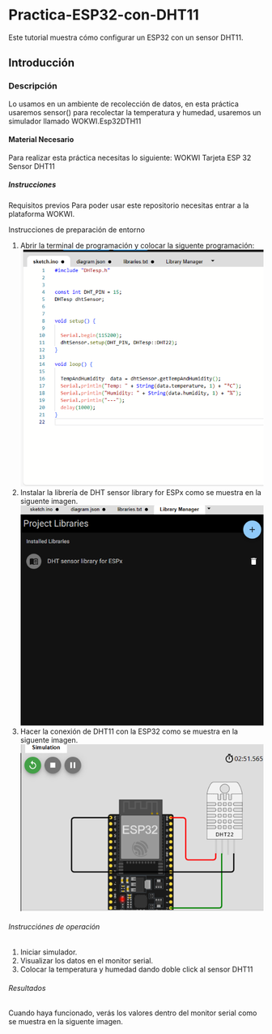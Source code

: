 # Practica-ESP32-con-DHT11
Este tutorial muestra cómo configurar un ESP32 con un sensor DHT11.
## Introducción
### Descripción
Lo usamos en un ambiente de recolección de datos, en esta práctica usaremos sensor() para recolectar la temperatura y humedad, usaremos un simulador llamado WOKWI.Esp32DTH11
#### Material Necesario
Para realizar esta práctica necesitas lo siguiente:
WOKWI
Tarjeta ESP 32
Sensor DHT11
##### Instrucciones 
Requisitos previos
Para poder usar este repositorio necesitas entrar a la plataforma WOKWI.

Instrucciones de preparación de entorno
1. Abrir la terminal de programación y colocar la siguente programación:
![.](https://github.com/AdalGuadarrama/Practica-ESP32-con-DHT11/blob/main/captura%201.png)
2. Instalar la librería de DHT sensor library for ESPx como se muestra en la siguente imagen.
![.](https://github.com/AdalGuadarrama/Practica-ESP32-con-DHT11/blob/main/Captura%20de%20pantalla%20(2).png)
3. Hacer la conexión de DHT11 con la ESP32 como se muestra en la siguente imagen.
![.](https://github.com/AdalGuadarrama/Practica-ESP32-con-DHT11/blob/main/Captura%20de%20pantalla%20(3).png)
###### Instrucciónes de operación
1. Iniciar simulador.
2. Visualizar los datos en el monitor serial.
3. Colocar la temperatura y humedad dando doble click al sensor DHT11
###### Resultados
Cuando haya funcionado, verás los valores dentro del monitor serial como se muestra en la siguente imagen.
